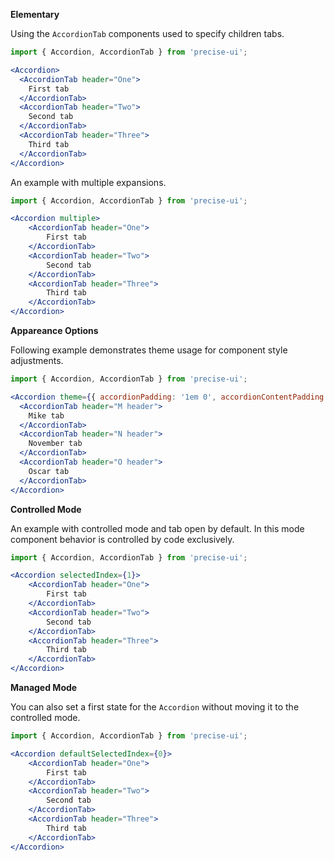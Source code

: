 **Elementary**

Using the `AccordionTab` components used to specify children tabs.

```jsx
import { Accordion, AccordionTab } from 'precise-ui';

<Accordion>
  <AccordionTab header="One">
    First tab
  </AccordionTab>
  <AccordionTab header="Two">
    Second tab
  </AccordionTab>
  <AccordionTab header="Three">
    Third tab
  </AccordionTab>
</Accordion>
```

An example with multiple expansions.

```jsx
import { Accordion, AccordionTab } from 'precise-ui';

<Accordion multiple>
    <AccordionTab header="One">
        First tab
    </AccordionTab>
    <AccordionTab header="Two">
        Second tab
    </AccordionTab>
    <AccordionTab header="Three">
        Third tab
    </AccordionTab>
</Accordion>
```

**Appareance Options**

Following example demonstrates theme usage for component style adjustments.

```jsx
import { Accordion, AccordionTab } from 'precise-ui';

<Accordion theme={{ accordionPadding: '1em 0', accordionContentPadding: '1em', accordionLine: '1px dashed grey' }}>
  <AccordionTab header="M header">
    Mike tab
  </AccordionTab>
  <AccordionTab header="N header">
    November tab
  </AccordionTab>
  <AccordionTab header="O header">
    Oscar tab
  </AccordionTab>
</Accordion>
```

**Controlled Mode**

An example with controlled mode and tab open by default. In this mode component behavior is controlled by code exclusively.

```jsx
import { Accordion, AccordionTab } from 'precise-ui';

<Accordion selectedIndex={1}>
    <AccordionTab header="One">
        First tab
    </AccordionTab>
    <AccordionTab header="Two">
        Second tab
    </AccordionTab>
    <AccordionTab header="Three">
        Third tab
    </AccordionTab>
</Accordion>
```

**Managed Mode**

You can also set a first state for the `Accordion` without moving it to the controlled mode.

```jsx
import { Accordion, AccordionTab } from 'precise-ui';

<Accordion defaultSelectedIndex={0}>
    <AccordionTab header="One">
        First tab
    </AccordionTab>
    <AccordionTab header="Two">
        Second tab
    </AccordionTab>
    <AccordionTab header="Three">
        Third tab
    </AccordionTab>
</Accordion>
```
